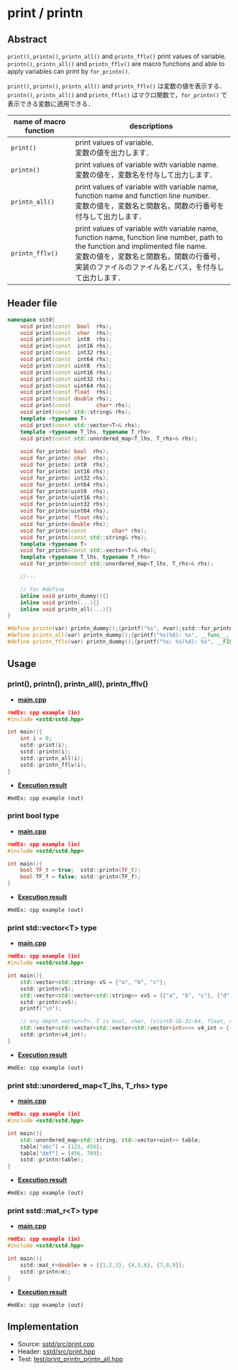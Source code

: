 # print / printn
## Abstract
`print()`, `printn()`, `printn_all()` and `printn_fflv()` print values of variable.  
`printn()`, `printn_all()` and `printn_fflv()` are macro functions and able to apply variables can print by `for_printn()`.

`print()`, `printn()`, `printn_all()` and `printn_fflv()` は変数の値を表示する．  
`printn()`, `printn_all()` and `printn_fflv()` はマクロ関数で，`for_printn()` で表示できる変数に適用できる．

| name of macro function | descriptions |
| ---------------------- | ------------ |
| `print()`              | print values of variable. <br>変数の値を出力します． |
| `printn()`             | print values of variable with variable name. <br>変数の値を，変数名を付与して出力します． |
| `printn_all()`         | print values of variable with variable name, function name and function line number. <br>変数の値を，変数名と関数名，関数の行番号を付与して出力します． |
| `printn_fflv()`        | print values of variable with variable name, function name, function line number, path to the function and implimented file name. <br>変数の値を，変数名と関数名，関数の行番号，実装のファイルのファイル名とパス，を付与して出力します． |


## Header file
```cpp
namespace sstd{
    void print(const  bool  rhs);
    void print(const  char  rhs);
    void print(const  int8  rhs);
    void print(const  int16 rhs);
    void print(const  int32 rhs);
    void print(const  int64 rhs);
    void print(const uint8  rhs);
    void print(const uint16 rhs);
    void print(const uint32 rhs);
    void print(const uint64 rhs);
    void print(const float  rhs);
    void print(const double rhs);
    void print(const        char* rhs);
    void print(const std::string& rhs);
    template <typename T>
    void print(const std::vector<T>& rhs);
    template <typename T_lhs, typename T_rhs>
    void print(const std::unordered_map<T_lhs, T_rhs>& rhs);
    
    void for_printn( bool  rhs);
    void for_printn( char  rhs);
    void for_printn( int8  rhs);
    void for_printn( int16 rhs);
    void for_printn( int32 rhs);
    void for_printn( int64 rhs);
    void for_printn(uint8  rhs);
    void for_printn(uint16 rhs);
    void for_printn(uint32 rhs);
    void for_printn(uint64 rhs);
    void for_printn( float rhs);
    void for_printn(double rhs);
    void for_printn(const        char* rhs);
    void for_printn(const std::string& rhs);
    template <typename T>
    void for_printn(const std::vector<T>& rhs);
    template <typename T_lhs, typename T_rhs>
    void for_printn(const std::unordered_map<T_lhs, T_rhs>& rhs);

    //---

    // for #define
    inline void printn_dummy(){}
    inline void printn(...){}
    inline void printn_all(...){}
}

#define printn(var) printn_dummy();{printf("%s", #var);sstd::for_printn(var);}
#define printn_all(var) printn_dummy();{printf("%s(%d): %s", __func__, __LINE__, #var);sstd::for_printn(var);}
#define printn_fflv(var) printn_dummy();{printf("%s: %s(%d): %s", __FILE__, __func__, __LINE__, #var);sstd::for_printn(var);}
```

## Usage
### print(), printn(), printn_all(), printn_fflv()
- <u>**main.cpp**</u>
```cpp
#mdEx: cpp example (in)
#include <sstd/sstd.hpp>

int main(){
    int i = 0;
    sstd::print(i);
    sstd::printn(i);
    sstd::printn_all(i);
    sstd::printn_fflv(i);
}
```
- <u>**Execution result**</u>
```
#mdEx: cpp example (out)
```

### print bool type
- <u>**main.cpp**</u>
```cpp
#mdEx: cpp example (in)
#include <sstd/sstd.hpp>

int main(){
    bool TF_t = true;  sstd::printn(TF_t);
    bool TF_f = false; sstd::printn(TF_f);
}
```
- <u>**Execution result**</u>
```
#mdEx: cpp example (out)
```

### print std::vector&lt;T&gt; type
- <u>**main.cpp**</u>
```cpp
#mdEx: cpp example (in)
#include <sstd/sstd.hpp>

int main(){
    std::vector<std::string> vS = {"a", "b", "c"};
    sstd::printn(vS);
    std::vector<std::vector<std::string>> vvS = {{"a", "b", "c"}, {"d", "e", "f"}};
    sstd::printn(vvS);
    printf("\n");

    // any depth vector<T>. T is bool, char, (u)int8-16-32-64, float, double, char* and std::string.
    std::vector<std::vector<std::vector<std::vector<int>>>> v4_int = {{{{1, 2}, {3, 4}}, {{5, 6}, {7, 8}}}, {{{9, 10}, {11, 12}}, {{13, 14}, {15, 16}}}};
    sstd::printn(v4_int);
}
```
- <u>**Execution result**</u>
```
#mdEx: cpp example (out)
```

### print std::unordered_map&lt;T_lhs, T_rhs&gt; type
- <u>**main.cpp**</u>
```cpp
#mdEx: cpp example (in)
#include <sstd/sstd.hpp>

int main(){
    std::unordered_map<std::string, std::vector<uint>> table;
    table["abc"] = {123, 456};
    table["def"] = {456, 789};
    sstd::printn(table);
}
```
- <u>**Execution result**</u>
```
#mdEx: cpp example (out)
```

### print sstd::mat_r&lt;T&gt; type
- <u>**main.cpp**</u>
```cpp
#mdEx: cpp example (in)
#include <sstd/sstd.hpp>

int main(){
    sstd::mat_r<double> m = {{1,2,3}, {4,5,6}, {7,8,9}};
    sstd::printn(m);
}
```
- <u>**Execution result**</u>
```
#mdEx: cpp example (out)
```

## Implementation
- Source: [sstd/src/print.cpp](https://github.com/admiswalker/SubStandardLibrary-SSTD-/blob/master/sstd/src/print.cpp)
- Header: [sstd/src/print.hpp](https://github.com/admiswalker/SubStandardLibrary-SSTD-/blob/master/sstd/src/print.hpp)
- Test: [test/print_printn_printn_all.hpp](https://github.com/admiswalker/SubStandardLibrary-SSTD-/blob/master/test/print_printn_printn_all.hpp)
